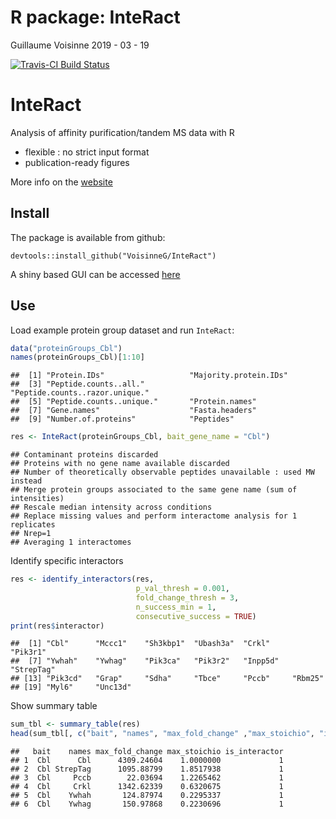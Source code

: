 R package: InteRact
================
Guillaume Voisinne
2019 - 03 - 19

[![Travis-CI Build Status](https://travis-ci.org/VoisinneG/InteRact.svg?branch=master)](https://travis-ci.org/VoisinneG/InteRact)

InteRact
========

Analysis of affinity purification/tandem MS data with R

-   flexible : no strict input format
-   publication-ready figures

More info on the [website](https://voisinneg.github.io/InteRact)

Install
-------

The package is available from github:

    devtools::install_github("VoisinneG/InteRact")

A shiny based GUI can be accessed [here](https://voisinneg.shinyapps.io/interact/)

Use
---

Load example protein group dataset and run `InteRact`:

``` r
data("proteinGroups_Cbl")
names(proteinGroups_Cbl)[1:10]
```

    ##  [1] "Protein.IDs"                   "Majority.protein.IDs"         
    ##  [3] "Peptide.counts..all."          "Peptide.counts..razor.unique."
    ##  [5] "Peptide.counts..unique."       "Protein.names"                
    ##  [7] "Gene.names"                    "Fasta.headers"                
    ##  [9] "Number.of.proteins"            "Peptides"

``` r
res <- InteRact(proteinGroups_Cbl, bait_gene_name = "Cbl")
```

    ## Contaminant proteins discarded
    ## Proteins with no gene name available discarded
    ## Number of theoretically observable peptides unavailable : used MW instead
    ## Merge protein groups associated to the same gene name (sum of intensities) 
    ## Rescale median intensity across conditions
    ## Replace missing values and perform interactome analysis for 1 replicates
    ## Nrep=1
    ## Averaging 1 interactomes

Identify specific interactors

``` r
res <- identify_interactors(res,
                            p_val_thresh = 0.001, 
                            fold_change_thresh = 3, 
                            n_success_min = 1, 
                            consecutive_success = TRUE)
print(res$interactor)
```

    ##  [1] "Cbl"      "Mccc1"    "Sh3kbp1"  "Ubash3a"  "Crkl"     "Pik3r1"  
    ##  [7] "Ywhah"    "Ywhag"    "Pik3ca"   "Pik3r2"   "Inpp5d"   "StrepTag"
    ## [13] "Pik3cd"   "Grap"     "Sdha"     "Tbce"     "Pccb"     "Rbm25"   
    ## [19] "Myl6"     "Unc13d"

Show summary table

``` r
sum_tbl <- summary_table(res)
head(sum_tbl[, c("bait", "names", "max_fold_change" ,"max_stoichio", "is_interactor")])
```

    ##   bait    names max_fold_change max_stoichio is_interactor
    ## 1  Cbl      Cbl      4309.24604    1.0000000             1
    ## 2  Cbl StrepTag      1095.88799    1.8517938             1
    ## 3  Cbl     Pccb        22.03694    1.2265462             1
    ## 4  Cbl     Crkl      1342.62339    0.6320675             1
    ## 5  Cbl    Ywhah       124.87974    0.2295337             1
    ## 6  Cbl    Ywhag       150.97868    0.2230696             1
